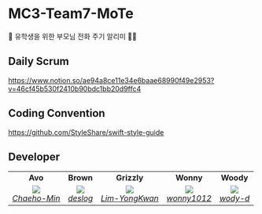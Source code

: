 # MC3-Team7-MoTe
👾 유학생을 위한 부모님 전화 주기 알리미 🤙🏻

## Daily Scrum

https://www.notion.so/ae94a8ce11e34e6baae68990f49e2953?v=46cf45b530f2410b90bdc1bb20d9ffc4

## Coding Convention

https://github.com/StyleShare/swift-style-guide

## Developer 

<table>
    <tr align="center">
        <td><B>Avo<B></td>
        <td><B>Brown<B></td>
        <td><B>Grizzly<B></td>
        <td><B>Wonny<B></td>
        <td><B>Woody<B></td>
    </tr>
    <tr align="center">
        <td>
            <img src="https://github.com/Chaeho-Min.png?size=120">
            <br>
            <a href="https://github.com/Chaeho-Min"><I>Chaeho-Min</I></a>
        </td>
        <td>
            <img src="https://github.com/deslog.png?size=120">
            <br>
            <a href="https://github.com/deslog"><I>deslog</I></a>
        </td>
        <td>
            <img src="https://github.com/Lim-YongKwan.png?size=120">
            <br>
            <a href="https://github.com/Lim-YongKwan"><I>Lim-YongKwan</I></a>
        </td>
        <td>
            <img src="https://github.com/wonny1012.png?size=120">
            <br>
            <a href="https://github.com/wonny1012"><I>wonny1012</I></a>
        </td>
        <td>
            <img src="https://github.com/wody-d.png?size=120">
            <br>
            <a href="https://github.com/wody-d"><I>wody-d</I></a>
        </td>
    </tr>
</table>
